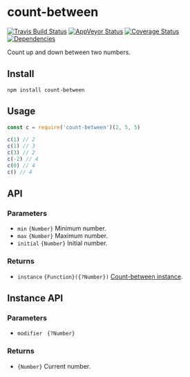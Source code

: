 # count-between

[![Travis Build Status](https://travis-ci.org/electerious/count-between.svg?branch=master)](https://travis-ci.org/electerious/count-between) [![AppVeyor Status](https://ci.appveyor.com/api/projects/status/1by72uvhws2v8fa2?svg=true)](https://ci.appveyor.com/project/electerious/count-between) [![Coverage Status](https://coveralls.io/repos/github/electerious/count-between/badge.svg?branch=master)](https://coveralls.io/github/electerious/count-between?branch=master) [![Dependencies](https://david-dm.org/electerious/count-between.svg)](https://david-dm.org/electerious/count-between#info=dependencies)

Count up and down between two numbers.

## Install

```
npm install count-between
```

## Usage

```js
const c = require('count-between')(2, 5, 5)

c(1) // 2
c(1) // 3
c(3) // 2
c(-2) // 4
c(0) // 4
c() // 4
```

## API

### Parameters

- `min` `{Number}` Minimum number.
- `max` `{Number}` Maximum number.
- `initial` `{Number}` Initial number.

### Returns

- `instance` `{Function}({?Number})` [Count-between instance](#instance-api).

## Instance API

### Parameters

- `modifier ` `{?Number}`

### Returns

- `{Number}` Current number.